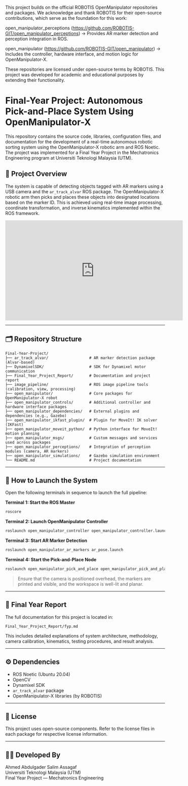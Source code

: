 This project builds on the official ROBOTIS OpenManipulator repositories and packages. We acknowledge and thank ROBOTIS for their open-source contributions, which serve as the foundation for this work:

open_manipulator_perceptions (https://github.com/ROBOTIS-GIT/open_manipulator_perceptions)
→ Provides AR marker detection and perception integration in ROS.

open_manipulator (https://github.com/ROBOTIS-GIT/open_manipulator)
→ Includes the controller, hardware interface, and motion logic for OpenManipulator-X.

These repositories are licensed under open-source terms by ROBOTIS. This project was developed for academic and educational purposes by extending their functionality.


# Final-Year Project: Autonomous Pick-and-Place System Using OpenManipulator-X

This repository contains the source code, libraries, configuration files, and documentation for the development of a real-time autonomous robotic sorting system using the OpenManipulator-X robotic arm and ROS Noetic. The project was implemented for a Final Year Project in the Mechatronics Engineering program at Universiti Teknologi Malaysia (UTM).

## 📌 Project Overview

The system is capable of detecting objects tagged with AR markers using a USB camera and the `ar_track_alvar` ROS package. The OpenManipulator-X robotic arm then picks and places these objects into designated locations based on the marker ID. This is achieved using real-time image processing, coordinate transformation, and inverse kinematics implemented within the ROS framework.

<iframe width="560" height="315" src="https://www.youtube.com/embed/AgxemAD3xE8?si=G8sN8BZ8j7tgMR7-" title="YouTube video player" frameborder="0" allow="accelerometer; autoplay; clipboard-write; encrypted-media; gyroscope; picture-in-picture; web-share" referrerpolicy="strict-origin-when-cross-origin" allowfullscreen></iframe>

---

## 🗂️ Repository Structure

```
Final-Year-Project/
├── ar_track_alvar/                  # AR marker detection package (Alvar-based)
├── DynamixelSDK/                    # SDK for Dynamixel motor communication
├── Final_Year_Project_Report/       # Documentation and project report
├── image_pipeline/                  # ROS image pipeline tools (calibration, view, processing)
├── open_manipulator/                # Core packages for OpenManipulator-X robot
├── open_manipulator_controls/       # Additional controller and hardware interface packages
├── open_manipulator_dependencies/   # External plugins and dependencies (e.g., Gazebo)
├── open_manipulator_ikfast_plugin/  # Plugin for MoveIt! IK solver (IKFast)
├── open_manipulator_moveit_python/  # Python interface for MoveIt! motion planning
├── open_manipulator_msgs/           # Custom messages and services used across packages
├── open_manipulator_perceptions/    # Integration of perception modules (camera, AR markers)
├── open_manipulator_simulations/    # Gazebo simulation environment
└── README.md                        # Project documentation
```

---

## 🚀 How to Launch the System

Open the following terminals in sequence to launch the full pipeline:

**Terminal 1: Start the ROS Master**
```bash
roscore
```

**Terminal 2: Launch OpenManipulator Controller**
```bash
roslaunch open_manipulator_controller open_manipulator_controller.launch usb_port:=/dev/ttyACM0 baud_rate:=1000000
```

**Terminal 3: Start AR Marker Detection**
```bash
roslaunch open_manipulator_ar_markers ar_pose.launch
```

**Terminal 4: Start the Pick-and-Place Node**
```bash
roslaunch open_manipulator_pick_and_place open_manipulator_pick_and_place.launch
```

> Ensure that the camera is positioned overhead, the markers are printed and visible, and the workspace is well-lit and planar.

---

## 📑 Final Year Report

The full documentation for this project is located in:

```
Final_Year_Project_Report/fyp.md
```

This includes detailed explanations of system architecture, methodology, camera calibration, kinematics, testing procedures, and result analysis.

---

## ⚙️ Dependencies

- ROS Noetic (Ubuntu 20.04)
- OpenCV
- Dynamixel SDK
- `ar_track_alvar` package
- OpenManipulator-X libraries (by ROBOTIS)

---

## 📘 License

This project uses open-source components. Refer to the license files in each package for respective license information.

---

## 👨‍🔧 Developed By

Ahmed Abdulgader Salim Assagaf  
Universiti Teknologi Malaysia (UTM)  
Final Year Project — Mechatronics Engineering
